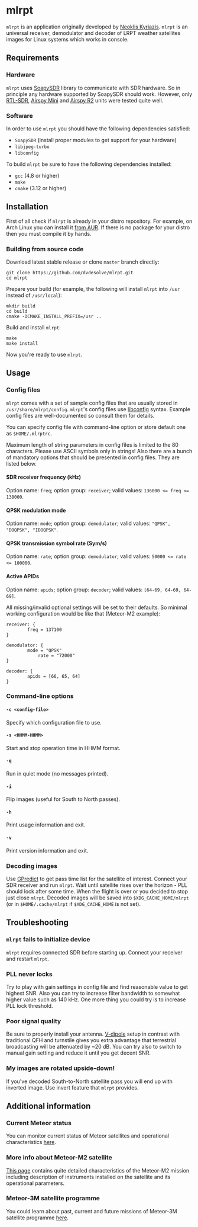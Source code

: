 # mlrpt
`mlrpt` is an application originally developed by [Neoklis Kyriazis](http://www.5b4az.org/). `mlrpt` is an universal receiver, demodulator and decoder of LRPT weather satellites images for Linux systems which works in console.

## Requirements
### Hardware
`mlrpt` uses [SoapySDR](https://github.com/pothosware/SoapySDR) library to communicate with SDR hardware. So in principle any hardware supported by SoapySDR should work. However, only [RTL-SDR](https://www.rtl-sdr.com/buy-rtl-sdr-dvb-t-dongles/), [Airspy Mini](https://airspy.com/airspy-mini) and [Airspy R2](https://airspy.com/airspy-r2) units were tested quite well.

### Software
In order to use `mlrpt` you should have the following dependencies satisfied:
- `SoapySDR` (install proper modules to get support for your hardware)
- `libjpeg-turbo`
- `libconfig`

To build `mlrpt` be sure to have the following dependencies installed:
- `gcc` (4.8 or higher)
- `make`
- `cmake` (3.12 or higher)

## Installation
First of all check if `mlrpt` is already in your distro repository. For example, on Arch Linux you can install it [from AUR](https://aur.archlinux.org/packages/mlrpt/). If there is no package for your distro then you must compile it by hands.

### Building from source code
Download latest stable release or clone `master` branch directly:
```
git clone https://github.com/dvdesolve/mlrpt.git
cd mlrpt
```

Prepare your build (for example, the following will install `mlrpt` into `/usr` instead of `/usr/local`):
```
mkdir build
cd build
cmake -DCMAKE_INSTALL_PREFIX=/usr ..
```

Build and install `mlrpt`:
```
make
make install
```

Now you're ready to use `mlrpt`.

## Usage

### Config files
`mlrpt` comes with a set of sample config files that are usually stored in `/usr/share/mlrpt/config`. `mlrpt`'s config files use [libconfig](http://hyperrealm.github.io/libconfig/) syntax. Example config files are well-documented so consult them for details.

You can specify config file with command-line option or store default one as `$HOME/.mlrptrc`.

Maximum length of string parameters in config files is limited to the 80 characters. Please use ASCII symbols only in strings! Also there are a bunch of mandatory options that should be presented in config files. They are listed below.

#### SDR receiver frequency (kHz)
Option name: `freq`; option group: `receiver`; valid values: `136000 <= freq <= 138000`.

#### QPSK modulation mode
Option name: `mode`; option group: `demodulator`; valid values: `"QPSK", "DOQPSK", "IDOQPSK"`.

#### QPSK transmission symbol rate (Sym/s)
Option name: `rate`; option group: `demodulator`; valid values: `50000 <= rate <= 100000`.

#### Active APIDs
Option name: `apids`; option group: `decoder`; valid values: `[64-69, 64-69, 64-69]`.

All missing/invalid optional settings will be set to their defaults. So minimal working configuration would be like that (Meteor-M2 example):
```
receiver: {
        freq = 137100
}

demodulator: {
        mode = "QPSK"
            rate = "72000"
}

decoder: {
        apids = [66, 65, 64]
}
```

### Command-line options

#### `-c <config-file>`
Specify which configuration file to use.

#### `-s <HHMM-HHMM>`
Start and stop operation time in HHMM format.

#### `-q`
Run in quiet mode (no messages printed).

#### `-i`
Flip images (useful for South to North passes).

#### `-h`
Print usage information and exit.

#### `-v`
Print version information and exit.

### Decoding images
Use [GPredict](https://github.com/csete/gpredict) to get pass time list for the satellite of interest. Connect your SDR receiver and run `mlrpt`. Wait until satellite rises over the horizon - PLL should lock after some time. When the flight is over or you decided to stop just close `mlrpt`. Decoded images will be saved into `$XDG_CACHE_HOME/mlrpt` (or in `$HOME/.cache/mlrpt` if `$XDG_CACHE_HOME` is not set).

## Troubleshooting

### `mlrpt` fails to initialize device
`mlrpt` requires connected SDR before starting up. Connect your receiver and restart `mlrpt`.

### PLL never locks
Try to play with gain settings in config file and find reasonable value to get highest SNR. Also you can try to increase filter bandwidth to somewhat higher value such as 140 kHz. One more thing you could try is to increase PLL lock threshold.

### Poor signal quality
Be sure to properly install your antenna. [V-dipole](https://lna4all.blogspot.com/2017/02/diy-137-mhz-wx-sat-v-dipole-antenna.html) setup in contrast with traditional QFH and turnstile gives you extra advantage that terrestrial broadcasting will be attenuated by ~20 dB. You can try also to switch to manual gain setting and reduce it until you get decent SNR.

### My images are rotated upside-down!
If you've decoded South-to-North satellite pass you will end up with inverted image. Use invert feature that `mlrpt` provides.

## Additional information

### Current Meteor status
You can monitor current status of Meteor satellites and operational characteristics [here](http://happysat.nl/Meteor/html/Meteor_Status.html).

### More info about Meteor-M2 satellite
[This page](https://directory.eoportal.org/web/eoportal/satellite-missions/m/meteor-m-2) contains quite detailed characteristics of the Meteor-M2 mission including description of instruments installed on the satellite and its operational parameters.

### Meteor-3M satellite programme
You could learn about past, current and future missions of Meteor-3M satellite programme [here](https://www.wmo-sat.info/oscar/satelliteprogrammes/view/100).
